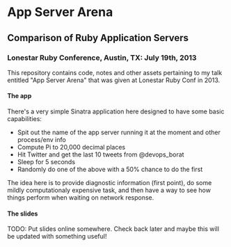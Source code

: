 # App Server Arena
## Comparison of Ruby Application Servers

### Lonestar Ruby Conference, Austin, TX: July 19th, 2013

This repository contains code, notes and other assets pertaining to my talk entitled
"App Server Arena" that was given at Lonestar Ruby Conf in 2013.

#### The app

There's a very simple Sinatra application here designed to have some basic capabilities:

* Spit out the name of the app server running it at the moment and other process/env info
* Compute Pi to 20,000 decimal places
* Hit Twitter and get the last 10 tweets from @devops_borat
* Sleep for 5 seconds
* Randomly do one of the above with a 50% chance to do the first

The idea here is to provide diagnostic information (first point), do some mildly computationaly expensive task,
and then have a way to see how things perform when waiting on network response.

#### The slides

TODO: Put slides online somewhere. Check back later and maybe this will be updated with something useful!